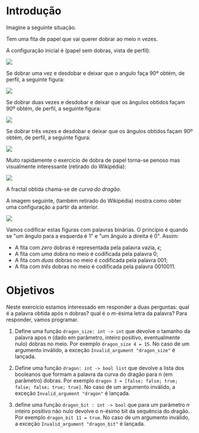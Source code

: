 <script>
MathJax = {
  loader: {load: ['input/asciimath', 'output/chtml']},
  asciimath: {
    delimiters: [['$','$'], ['`','`']]
  }
}
</script>

<script src="https://polyfill.io/v3/polyfill.min.js?features=es6"></script>
<script type="text/javascript" id="MathJax-script" async
  src="https://cdn.jsdelivr.net/npm/mathjax@3/es5/startup.js"></script>

# Introdução

Imagine a seguinte situação. 

Tem uma fita de papel que vai querer dobrar ao meio n vezes.

A configuração inicial é (papel sem dobras, vista de perfil):

![](https://i.imgur.com/FrKFeHH.png)


Se dobrar uma vez e desdobar e deixar que o angulo faça 90º obtém, de perfil, a seguinte figura:

![](https://i.imgur.com/FdNQ01N.png)

Se dobrar duas vezes e desdobar e deixar que os ângulos obtidos façam 90º obtém, de perfil, a seguinte figura:

![](https://i.imgur.com/SKXenGJ.png)

Se dobrar três vezes e desdobar e deixar que os ângulos obtidos façam 90º obtém, de perfil, a seguinte figura:

![](https://i.imgur.com/ekQh8LV.png)


Muito rapidamente o exercício de dobra de papel torna-se penoso mas visualmente interessante (retirado do Wikipédia):


![](https://i.imgur.com/4RtPGWP.gif)


A fractal obtida chama-se de *curva do dragão*.

A imagem seguinte, (também retirado do Wikipédia) mostra como obter uma configuração a partir da anterior.

![](https://i.imgur.com/EY1Z8LP.png)

Vamos codificar estas figuras com palavras binárias. O princípio é quando se "um ângulo para a esquerda é 1" e "um ângulo a direita é 0". Assim:

- A fita com *zero* dobras é representada pela palavra vazia, $\epsilon$;
- A fita com *uma* dobra no meio é codificada pela palavra $0$;
- A fita com *duas* dobras no meio é codificada pela palavra $001$;
- A fita com *três* dobras no meio é codificada pela palavra $0010011$.

# Objetivos

Neste exercício estamos interessado em responder a duas perguntas: qual é a palavra obtida após n dobras? qual é o $m$-ésima letra da palavra? Para responder, vamos programar.

1. Define uma função `dragon_size: int -> int` que devolve o tamanho da palavra apos $n$ (dado em parâmetro, inteiro positivo, eventualmente nulo) dobras no meio. Por exemplo `dragon_size 4 = 15`. No caso de um argumento inválido, a exceção `Invalid_argument "dragon_size"` é lançada.

2. Define uma função `dragon: int -> bool list` que devolve a lista dos booleanos que formam a palavra da curva do dragão para n (em parâmetro) dobras. Por exemplo `dragon 3 = [false; false; true; false; false; true; true]`. No caso de um argumento inválido, a exceção `Invalid_argument "dragon"` é lançada.

3. define uma função `dragon_bit : int -> bool` que para um parâmetro $n$ inteiro positivo não nulo devolve o $n$-ésimo bit da sequência do dragão. Por exemplo `dragon_bit 11 = true`. No caso de um argumento inválido, a exceção `Invalid_argument "dragon_bit"` é lançada.
